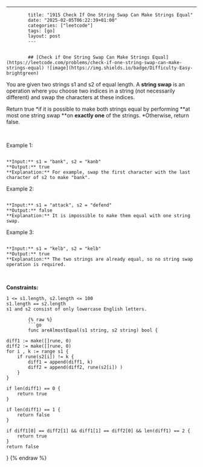 ---
            title: "1915 Check If One String Swap Can Make Strings Equal"
            date: "2025-02-05T06:22:39+01:00"
            categories: ["leetcode"]
            tags: [go]
            layout: post
            ---
            

            ## [Check if One String Swap Can Make Strings Equal](https://leetcode.com/problems/check-if-one-string-swap-can-make-strings-equal) ![image](https://img.shields.io/badge/Difficulty-Easy-brightgreen)

You are given two strings s1 and s2 of equal length. A **string swap** is an operation where you choose two indices in a string (not necessarily different) and swap the characters at these indices.

Return true *if it is possible to make both strings equal by performing **at most one string swap **on **exactly one** of the strings. *Otherwise, return false.

 

Example 1:

```

**Input:** s1 = "bank", s2 = "kanb"
**Output:** true
**Explanation:** For example, swap the first character with the last character of s2 to make "bank".

```

Example 2:

```

**Input:** s1 = "attack", s2 = "defend"
**Output:** false
**Explanation:** It is impossible to make them equal with one string swap.

```

Example 3:

```

**Input:** s1 = "kelb", s2 = "kelb"
**Output:** true
**Explanation:** The two strings are already equal, so no string swap operation is required.

```

 

**Constraints:**

	1 <= s1.length, s2.length <= 100
	s1.length == s2.length
	s1 and s2 consist of only lowercase English letters.

            {% raw %}
            ```go
            func areAlmostEqual(s1 string, s2 string) bool {
    
    diff1 := make([]rune, 0)
    diff2 := make([]rune, 0)
    for i , k := range s1 {
        if rune(s2[i]) != k {
            diff1 = append(diff1, k)
            diff2 = append(diff2, rune(s2[i]) )
        }
    }

    if len(diff1) == 0 {
        return true
    }

    if len(diff1) == 1 {
        return false
    }

    if diff1[0] == diff2[1] && diff1[1] == diff2[0] && len(diff1) == 2 {
        return true
    }
    return false
}
            {% endraw %}
            